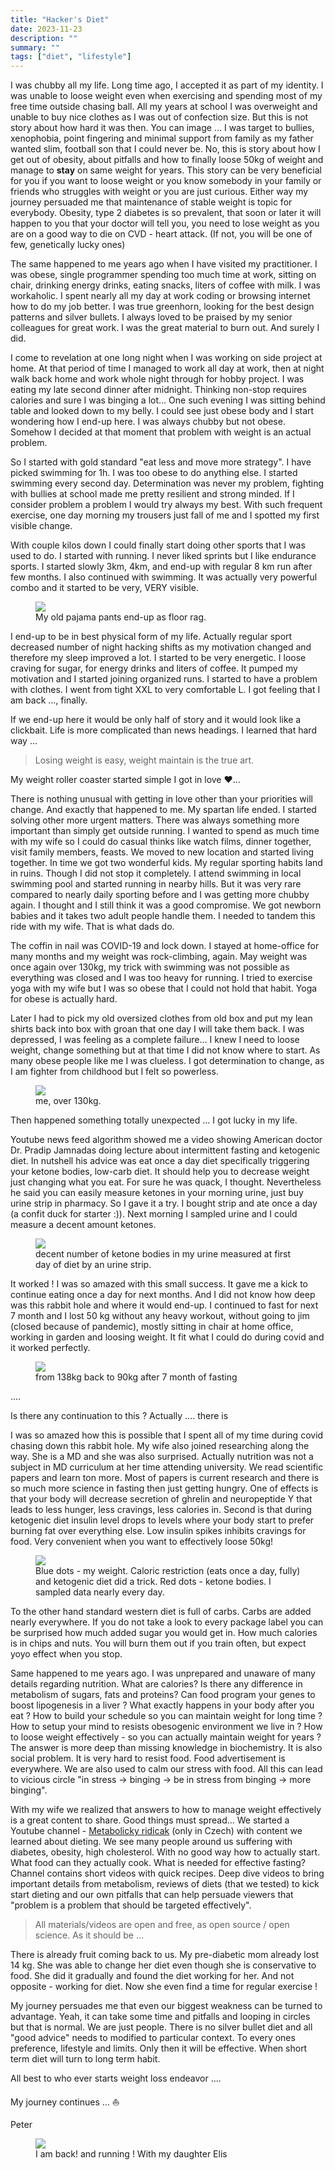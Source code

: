 ```yaml
---
title: "Hacker's Diet"
date: 2023-11-23
description: ""
summary: ""
tags: ["diet", "lifestyle"]
---
```

I was chubby all my life. Long time ago, I accepted it as part of my identity. I was unable to loose weight even when exercising and spending most of my free time outside chasing ball. All my years at school I was overweight and unable to buy nice clothes as I was out of confection size. But this is not story about how hard it was then. You can image ... I was target to bullies, xenophobia, point fingering and minimal support from family as my father wanted slim, football son that I could never be.  No, this is story about how I get out of obesity, about pitfalls and how to finally loose 50kg of weight and manage to **stay** on same weight for years. This story can be very beneficial for you if you want to loose weight or you know somebody in your family or friends who struggles with weight or you are just curious. Either way  my journey persuaded me that maintenance of stable weight is topic for everybody. Obesity, type 2 diabetes is so prevalent, that soon or later it will happen to you that your doctor will tell you, you need to lose weight as you are on a good way to die on CVD - heart attack. (If not, you will be one of few, genetically lucky ones)

The same happened to me years ago when I have visited my practitioner. I was obese, single programmer spending too much time at work, sitting on chair, drinking energy drinks, eating snacks, liters of coffee with milk. I was workaholic. I spent nearly all my day at work coding or browsing internet how to do my job better. I was true greenhorn, looking for the best design patterns and silver bullets. I always loved to be praised by my senior colleagues for great work. I was the great material to burn out. And surely I did.

I come to revelation at one long night when I was working on side project at home. At that period of time I managed to work all day at work, then at night walk back home and work whole night through for hobby project. I was eating my late second dinner after midnight. Thinking non-stop requires calories and sure I was binging a lot... One such evening I was sitting behind table and looked down to my belly. I could see just obese body and I start wondering how I end-up here. I was always chubby but not obese. Somehow I decided at that moment that problem with weight is an actual problem.

So I started with gold standard "eat less and move more strategy". I have picked swimming for 1h. I was too obese to do anything else. I started swimming every second day. Determination was never my problem, fighting with bullies at school made me pretty resilient and strong minded. If I consider problem a problem I would try always my best. With such frequent exercise, one day morning my trousers just fall of me and I spotted my first visible change.

With couple kilos down I could finally start doing other sports that I was used to do. I started with running. I never liked sprints but I like endurance sports.  I started slowly 3km, 4km, and end-up with regular 8 km run after few months. I also continued with swimming. It was actually very powerful combo and it started to be very, VERY visible.

<figure>
  <img src="./visible.jpg" >
  <figcaption>
    My old pajama pants end-up as floor rag.
  </figcaption>
</figure>


I end-up to be in best physical form of my life. Actually regular sport decreased number of night hacking shifts as my motivation changed and therefore my sleep improved a lot. I started to be very energetic. I loose craving for sugar, for energy drinks and liters of coffee.  It pumped my motivation and I started joining organized runs. I started to have a problem with clothes. I went from tight XXL to very comfortable L.  I got feeling that I am back ..., finally.

If we end-up here it would be only half of story and it would look like a clickbait. Life is more complicated than news headings. I learned that hard way ...

> Losing weight is easy, weight maintain is the true art. 

My weight roller coaster started simple I got in love ❤...

There is nothing unusual with getting in love other than your priorities will change. And exactly that happened to me. My spartan life ended. I started solving other more urgent matters. There was always something more important than simply get outside running. I wanted to spend as much time with my wife so I could do casual thinks like watch films, dinner together, visit family members, feasts. We moved to new location and started living together. In time we got two wonderful kids. My regular sporting habits land in ruins. Though I did not stop it completely. I attend swimming in local swimming pool and started running in nearby hills. But it was very rare compared to nearly daily sporting before and I was getting more chubby again. I thought and I still think it was a good compromise. We got newborn babies and it takes two adult people handle them. I needed to tandem this ride with my wife. That is what dads do.

The coffin in nail was COVID-19 and lock down.  I stayed at home-office for many months and my weight was rock-climbing, again. May weight was once again over 130kg, my trick with swimming was not possible as everything was closed and I was too heavy for running. I tried to exercise yoga with my wife but I was so obese that I could not hold that habit.  Yoga for obese is actually hard.

Later I had to pick my old oversized clothes from old box and put my lean shirts back into box with groan that one day I will take them back. I was depressed, I was feeling as a complete failure... I knew I need to loose weight, change something but at that time I did not know where to start. As many obese people like me I was clueless. I got determination to change, as I am fighter from childhood but I felt so powerless.

<figure>
  <img src="./139.jpg" >
  <figcaption>
    me, over 130kg.
  </figcaption>
</figure>

Then happened something totally unexpected ... I got lucky in my life.

Youtube news feed algorithm showed me a video showing American doctor Dr. Pradip Jamnadas doing lecture about intermittent fasting and ketogenic diet. In nutshell his advice was eat once a day diet specifically triggering your ketone bodies, low-carb diet. It should help you to decrease weight just changing what you eat. For sure he was quack, I thought. Nevertheless he said you can easily measure ketones in your morning urine, just buy urine strip in pharmacy. So I gave it a try. I bought strip and ate once a day (a confit duck for starter :)). Next morning I sampled urine and I could measure a decent amount ketones.

<figure>
  <img src="./ketones.jpg" >
  <figcaption>
    decent number of ketone bodies in my urine measured at first day of diet by an urine strip.
  </figcaption>
</figure>


It worked ! I was so amazed with this small success. It gave me a kick to continue eating once a day for next months. And I did not know how deep was this rabbit hole and where it would end-up. I continued to fast for next 7 month and I lost 50 kg without any heavy workout, without going to jim (closed because of pandemic), mostly sitting in chair  at home office, working in garden and loosing weight. It fit what I could do during covid and it worked perfectly.

<figure>
  <img src="./back.jpg" >
  <figcaption>
    from 138kg back to 90kg after 7 month of fasting
  </figcaption>
</figure>

....

Is there any continuation to this ? Actually .... there is

I was so amazed how this is possible that I spent all of my time during covid chasing down this rabbit hole. My wife also joined researching along the way. She is a MD and she was also surprised. Actually nutrition was not a subject in MD curriculum at her time attending university. We read scientific papers and learn ton more. Most of papers is current research and there is so much more science in fasting then just getting hungry. One of effects is that your body will decrease secretion of ghrelin and neuropeptide Y that leads to less hunger, less cravings, less calories in. Second is that during ketogenic diet insulin level drops to levels where your body start to prefer burning fat over everything else. Low insulin spikes inhibits cravings for food. Very convenient when you want to effectively loose 50kg!

<figure>
  <img src="./weightloss.png" >
  <figcaption>
    Blue dots - my weight. Caloric restriction (eats once a day, fully) and ketogenic diet did a trick. Red dots - ketone bodies. I sampled data nearly every day.
  </figcaption>
</figure>


To the other hand standard western diet is full of carbs. Carbs are added nearly everywhere. If you do not take a look to every package label you can be surprised how much added sugar you would get in. How much calories is in chips and nuts. You will burn them out if you train often, but expect yoyo effect when you stop.

Same happened to me years ago. I was unprepared and unaware of many details regarding nutrition. What are calories? Is there any difference in metabolism of sugars, fats and proteins? Can food program your genes to boost lipogenesis in a liver ? What exactly happens in your body after you eat ? How to build your schedule so you can maintain weight for long time ? How to setup your mind to resists obesogenic environment we live in ? How to loose weight effectively - so you can actually maintain weight for years ? The answer is more deep than missing knowledge in biochemistry. It is also social problem. It is very hard to resist food. Food advertisement is everywhere. We are also used to calm our stress with food. All this can lead to vicious circle "in stress -> binging -> be in stress from binging -> more binging".

With my wife we realized that answers to how to manage weight effectively is a great content to share. Good things must spread... We started a Youtube channel - [Metabolicky ridicak](https://www.youtube.com/@metabolickyridicak) (only in Czech) with content we learned about dieting. We see many people around us suffering with diabetes, obesity, high cholesterol. With no good way how to actually start. What food can they actually cook. What is needed for effective fasting? Channel contains short videos with quick recipes. Deep dive videos to bring important details from metabolism, reviews of diets (that we tested)  to kick start dieting and our own pitfalls that can help persuade viewers that "problem is a problem that should be targeted effectively".

> All materials/videos are open and free, as open source / open science. As it should be ...  

There is already fruit coming back to us. My pre-diabetic mom already lost 14 kg. She was able to change her diet even though she is conservative to food. She did it gradually and found the diet working for her. And not opposite - working for diet. Now she even find a time for regular exercise !

My journey persuades me that even our biggest weakness can be turned to advantage. Yeah, it can take some time and pitfalls and looping in circles but that is normal. We are just people. There is no silver bullet diet and all "good advice" needs to modified to particular context. To every ones preference, lifestyle and limits. Only then it will be effective. When short term diet will turn to long term habit.

All best to who ever starts weight loss endeavor ....

My journey continues ... ⛵

Peter

<figure>
  <img src="./back_running.jpg" >
  <figcaption>
    I am back! and running ! With my daughter Elis
  </figcaption>
</figure>
